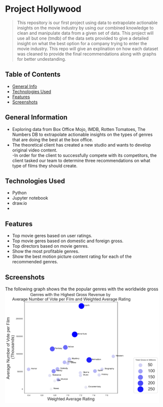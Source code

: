 # Project Hollywood
>This repository is our first project using data to extrapolate actionable insights on the movie industry by using our combined knowledge to clean and manipulate data from a given set of data. This project will use all but one (tmdb) of the data sets provided to give a detailed insight on what the best option for a company trying to enter the movie industry. This repo will give an explination on how each dataset was cleaned to provide the final recommendations along with graphs for better undestanding.

## Table of Contents
* [General Info](#general-information)
* [Technologies Used](#technologies-used)
* [Features](#features)
* [Screenshots](#screenshots)


## General Information
- Exploring data from Box Office Mojo, IMDB, Rotten Tomatoes, The Numbers DB to extrapolate actionable insights on the types of genres that are doing the best at the box office.
- The theoretical client has created a new studio and wants to develop original video content. <br>
-In order for the client to successfully compete with its competitors, the client tasked our team to determine three recommendations on what type of films they should create.


## Technologies Used
- Python 
- Jupyter notebook
- draw.io
- 
## Features
- Top movie geres based on user ratings.
- Top movie geres based on domestic and foreign gross. 
- Top directors based on movie genres. 
- Show the most profitable genres.
- Show the best motion picture content rating for each of the recommended genres.

## Screenshots

The following graph shows the the popular genres with the worldwide gross
![highest_gross_revenue_plot](./images/highest_gross_revenue_plot.png)
